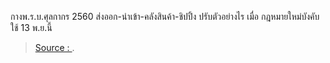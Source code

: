 
กางพ.ร.บ.ศุลกากร 2560 ส่งออก-นำเข้า-คลังสินค้า-ชิปปิ้ง ปรับตัวอย่างไร เมื่อ กฎหมายใหม่บังคับใช้ 13 พ.ย.นี้

> [Source : ](https://).
<!--stackedit_data:
eyJoaXN0b3J5IjpbLTE5NzY3MTU2NF19
-->